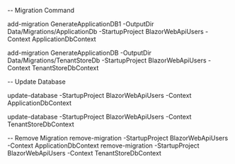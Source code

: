 -- Migration Command

add-migration GenerateApplicationDB1 -OutputDir  Data/Migrations/ApplicationDb  -StartupProject BlazorWebApiUsers -Context ApplicationDbContext

add-migration GenerateApplicationDB -OutputDir  Data/Migrations/TenantStoreDb  -StartupProject BlazorWebApiUsers -Context TenantStoreDbContext


-- Update Database

update-database  -StartupProject BlazorWebApiUsers  -Context ApplicationDbContext


update-database -StartupProject BlazorWebApiUsers  -Context TenantStoreDbContext



-- Remove Migration
remove-migration  -StartupProject BlazorWebApiUsers -Context ApplicationDbContext
remove-migration  -StartupProject BlazorWebApiUsers -Context TenantStoreDbContext
